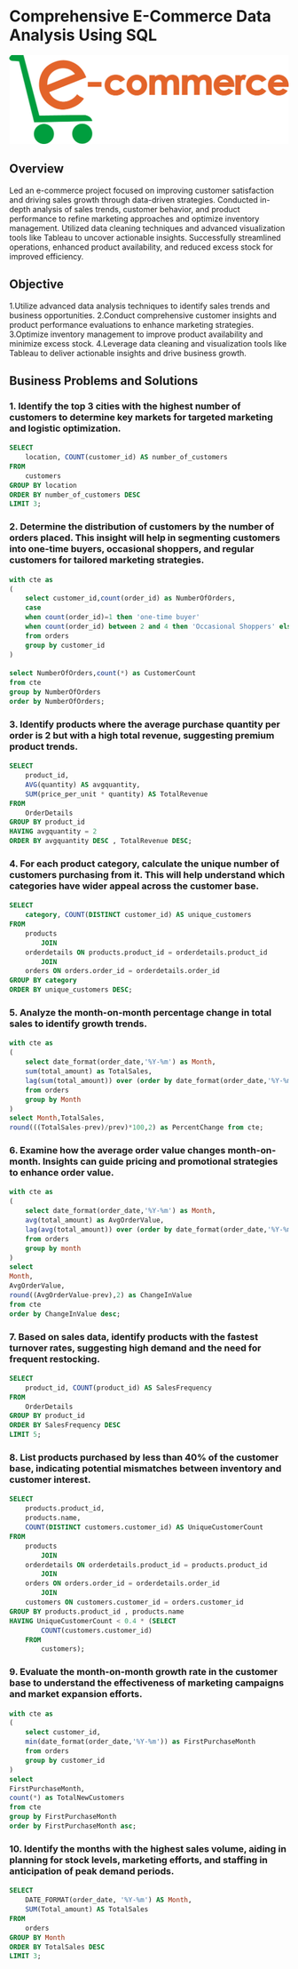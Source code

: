 # Comprehensive E-Commerce Data Analysis Using SQL
![E-Commerce Logo](https://github.com/Bhavana570/E-Commerce-Company/blob/16a76a48b84e791ac5e05559eb2511c8fd0b5d3c/e-commerce(pic).png)

## Overview
Led an e-commerce project focused on improving customer satisfaction and driving sales growth through data-driven strategies. Conducted in-depth analysis of sales trends, customer behavior, and product performance to refine marketing approaches and optimize inventory management. Utilized data cleaning techniques and advanced visualization tools like Tableau to uncover actionable insights. Successfully streamlined operations, enhanced product availability, and reduced excess stock for improved efficiency.

## Objective
1.Utilize advanced data analysis techniques to identify sales trends and business opportunities.
2.Conduct comprehensive customer insights and product performance evaluations to enhance marketing strategies.
3.Optimize inventory management to improve product availability and minimize excess stock.
4.Leverage data cleaning and visualization tools like Tableau to deliver actionable insights and drive business growth.

## Business Problems and Solutions

### 1. Identify the top 3 cities with the highest number of customers to determine key markets for targeted marketing and logistic optimization.

```sql
SELECT 
    location, COUNT(customer_id) AS number_of_customers
FROM
    customers
GROUP BY location
ORDER BY number_of_customers DESC
LIMIT 3;
```

### 2. Determine the distribution of customers by the number of orders placed. This insight will help in segmenting customers into one-time buyers, occasional shoppers, and regular customers for tailored marketing strategies.

```sql
with cte as 
(
    select customer_id,count(order_id) as NumberOfOrders,
    case
    when count(order_id)=1 then 'one-time buyer'
    when count(order_id) between 2 and 4 then 'Occasional Shoppers' else 'Regular customers' end as customer_segment
    from orders
    group by customer_id
)

select NumberOfOrders,count(*) as CustomerCount
from cte
group by NumberOfOrders
order by NumberOfOrders;
```

### 3. Identify products where the average purchase quantity per order is 2 but with a high total revenue, suggesting premium product trends.

```sql
SELECT 
    product_id,
    AVG(quantity) AS avgquantity,
    SUM(price_per_unit * quantity) AS TotalRevenue
FROM
    OrderDetails
GROUP BY product_id
HAVING avgquantity = 2
ORDER BY avgquantity DESC , TotalRevenue DESC;
```

### 4. For each product category, calculate the unique number of customers purchasing from it. This will help understand which categories have wider appeal across the customer base.

```sql
SELECT 
    category, COUNT(DISTINCT customer_id) AS unique_customers
FROM
    products
        JOIN
    orderdetails ON products.product_id = orderdetails.product_id
        JOIN
    orders ON orders.order_id = orderdetails.order_id
GROUP BY category
ORDER BY unique_customers DESC;
```

### 5. Analyze the month-on-month percentage change in total sales to identify growth trends.

```sql
with cte as
(
    select date_format(order_date,'%Y-%m') as Month,
    sum(total_amount) as TotalSales,
    lag(sum(total_amount)) over (order by date_format(order_date,'%Y-%m')) as prev
    from orders
    group by Month
)
select Month,TotalSales,
round(((TotalSales-prev)/prev)*100,2) as PercentChange from cte;
```

### 6. Examine how the average order value changes month-on-month. Insights can guide pricing and promotional strategies to enhance order value.

```sql
with cte as
(
    select date_format(order_date,'%Y-%m') as Month,
    avg(total_amount) as AvgOrderValue,
    lag(avg(total_amount)) over (order by date_format(order_date,'%Y-%m'),avg(total_amount)) as prev
    from orders
    group by month
)
select 
Month,
AvgOrderValue,
round((AvgOrderValue-prev),2) as ChangeInValue
from cte
order by ChangeInValue desc;
```

### 7. Based on sales data, identify products with the fastest turnover rates, suggesting high demand and the need for frequent restocking.

```sql
SELECT 
    product_id, COUNT(product_id) AS SalesFrequency
FROM
    OrderDetails
GROUP BY product_id
ORDER BY SalesFrequency DESC
LIMIT 5;
```

### 8. List products purchased by less than 40% of the customer base, indicating potential mismatches between inventory and customer interest.

```sql
SELECT 
    products.product_id,
    products.name,
    COUNT(DISTINCT customers.customer_id) AS UniqueCustomerCount
FROM
    products
        JOIN
    orderdetails ON orderdetails.product_id = products.product_id
        JOIN
    orders ON orders.order_id = orderdetails.order_id
        JOIN
    customers ON customers.customer_id = orders.customer_id
GROUP BY products.product_id , products.name
HAVING UniqueCustomerCount < 0.4 * (SELECT 
        COUNT(customers.customer_id)
    FROM
        customers);
```

### 9. Evaluate the month-on-month growth rate in the customer base to understand the effectiveness of marketing campaigns and market expansion efforts.

```sql
with cte as
(
    select customer_id,
    min(date_format(order_date,'%Y-%m')) as FirstPurchaseMonth
    from orders
    group by customer_id
)
select 
FirstPurchaseMonth,
count(*) as TotalNewCustomers
from cte 
group by FirstPurchaseMonth
order by FirstPurchaseMonth asc;
```

### 10. Identify the months with the highest sales volume, aiding in planning for stock levels, marketing efforts, and staffing in anticipation of peak demand periods.

```sql
SELECT 
    DATE_FORMAT(order_date, '%Y-%m') AS Month,
    SUM(Total_amount) AS TotalSales
FROM
    orders
GROUP BY Month
ORDER BY TotalSales DESC
LIMIT 3;
```








